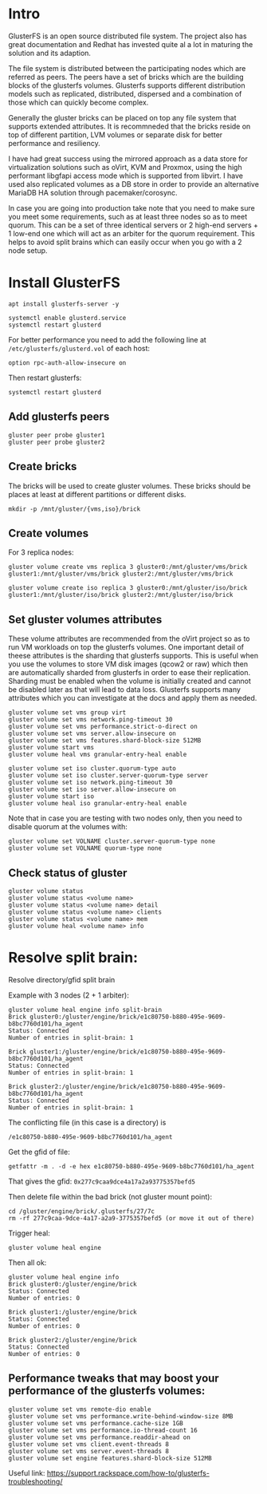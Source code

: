 # Intro
GlusterFS is an open source distributed file system. The project also has great documentation and Redhat has invested quite al a lot in maturing the solution and its adaption. 

The file system is distributed between the participating nodes which are referred as peers. The peers have a set of bricks which are the building blocks of the glusterfs volumes. Glusterfs supports different distribution models such as replicated, distributed, dispersed and a combination of those which can quickly become complex. 

Generally the gluster bricks can be placed on top any file system that supports extended attributes. It is recommneded that the bricks reside on top of different partition, LVM volumes or separate disk for better performance and resiliency. 

I have had great success using the mirrored approach as a data store for virtualization solutions such as oVirt, KVM and Proxmox, using the high performant libgfapi access mode which is supported from libvirt. I have used also replicated volumes as a DB store in order to provide an alternative MariaDB HA solution through pacemaker/corosync. 

In case you are going into production take note that you need to make sure you meet some requirements, such as at least three nodes so as to meet quorum. This can be a set of three identical servers or 2 high-end servers + 1 low-end one which will act as an arbiter for the quorum requirement. This helps to avoid split brains which can easily occur when you go with a 2 node setup. 

# Install GlusterFS
```
apt install glusterfs-server -y

systemctl enable glusterd.service
systemctl restart glusterd
```

For better performance you need to add the following line at `/etc/glusterfs/glusterd.vol` of each host:
```
option rpc-auth-allow-insecure on
```

Then restart glusterfs: 
```
systemctl restart glusterd
```

## Add glusterfs peers
```
gluster peer probe gluster1
gluster peer probe gluster2
```

## Create bricks
The bricks will be used to create gluster volumes. These bricks should be places at least at different partitions or different disks.

```
mkdir -p /mnt/gluster/{vms,iso}/brick
```

## Create volumes
For 3 replica nodes:
```
gluster volume create vms replica 3 gluster0:/mnt/gluster/vms/brick gluster1:/mnt/gluster/vms/brick gluster2:/mnt/gluster/vms/brick

gluster volume create iso replica 3 gluster0:/mnt/gluster/iso/brick gluster1:/mnt/gluster/iso/brick gluster2:/mnt/gluster/iso/brick
```

## Set gluster volumes attributes
These volume attributes are recommended from the oVirt project so as to run VM workloads on top the glusterfs volumes. One important detail of theese attributes is the sharding that glusterfs supports. This is useful when you use the volumes to store VM disk images (qcow2 or raw) which then are automatically sharded from glusterfs in order to ease their replication. Sharding must be enabled when the volume is initially created and cannot be disabled later as that will lead to data loss. Glusterfs supports many attributes which you can investigate at the docs and apply them as needed. 

```
gluster volume set vms group virt
gluster volume set vms network.ping-timeout 30
gluster volume set vms performance.strict-o-direct on
gluster volume set vms server.allow-insecure on
gluster volume set vms features.shard-block-size 512MB
gluster volume start vms
gluster volume heal vms granular-entry-heal enable

gluster volume set iso cluster.quorum-type auto
gluster volume set iso cluster.server-quorum-type server
gluster volume set iso network.ping-timeout 30
gluster volume set iso server.allow-insecure on
gluster volume start iso
gluster volume heal iso granular-entry-heal enable
```

Note that in case you are testing with two nodes only, then you need to disable quorum at the volumes with:
```
gluster volume set VOLNAME cluster.server-quorum-type none
gluster volume set VOLNAME quorum-type none
```

## Check status of gluster
```
gluster volume status
gluster volume status <volume name>
gluster volume status <volume name> detail
gluster volume status <volume name> clients
gluster volume status <volume name> mem
gluster volume heal <volume name> info
```

# Resolve split brain:
Resolve directory/gfid split brain

Example with 3 nodes (2 + 1 arbiter):
```
gluster volume heal engine info split-brain
Brick gluster0:/gluster/engine/brick/e1c80750-b880-495e-9609-b8bc7760d101/ha_agent
Status: Connected
Number of entries in split-brain: 1

Brick gluster1:/gluster/engine/brick/e1c80750-b880-495e-9609-b8bc7760d101/ha_agent
Status: Connected
Number of entries in split-brain: 1

Brick gluster2:/gluster/engine/brick/e1c80750-b880-495e-9609-b8bc7760d101/ha_agent
Status: Connected
Number of entries in split-brain: 1
```

The conflicting file (in this case is a directory) is

`/e1c80750-b880-495e-9609-b8bc7760d101/ha_agent`

Get the gfid of file:

`getfattr -m . -d -e hex e1c80750-b880-495e-9609-b8bc7760d101/ha_agent`


That gives the gfid: `0x277c9caa9dce4a17a2a93775357befd5`

Then delete file within the bad brick (not gluster mount point):
```
cd /gluster/engine/brick/.glusterfs/27/7c
rm -rf 277c9caa-9dce-4a17-a2a9-3775357befd5 (or move it out of there)
```

Trigger heal:
```
gluster volume heal engine
```

Then all ok:
```
gluster volume heal engine info
Brick gluster0:/gluster/engine/brick
Status: Connected
Number of entries: 0

Brick gluster1:/gluster/engine/brick
Status: Connected
Number of entries: 0

Brick gluster2:/gluster/engine/brick
Status: Connected
Number of entries: 0
```

## Performance tweaks that may boost your performance of the glusterfs volumes:
```
gluster volume set vms remote-dio enable
gluster volume set vms performance.write-behind-window-size 8MB
gluster volume set vms performance.cache-size 1GB
gluster volume set vms performance.io-thread-count 16
gluster volume set vms performance.readdir-ahead on
gluster volume set vms client.event-threads 8
gluster volume set vms server.event-threads 8
gluster volume set engine features.shard-block-size 512MB
```

Useful link:
https://support.rackspace.com/how-to/glusterfs-troubleshooting/

